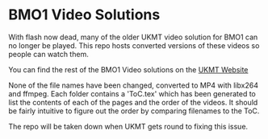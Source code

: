 # BMO1 Video Solutions


With flash now dead, many of the older UKMT video solution for BMO1 can no longer be played. This repo hosts converted versions of these videos so people can watch them. 

You can find the rest of the BMO1 Video solutions on the [UKMT Website](https://bmos.ukmt.org.uk/solutions/)

None of the file names have been changed, converted to MP4 with libx264 and ffmpeg. Each folder contains a 'ToC.tex' which has been generated to list the contents of each of the pages and the order of the videos. It should be fairly intuitive to figure out the order by comparing filenames to the ToC. 

The repo will be taken down when UKMT gets round to fixing this issue.

